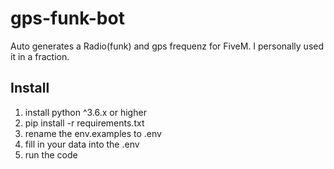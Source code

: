 # gps-funk-bot
Auto generates a Radio(funk) and gps frequenz for FiveM. I personally used it in a fraction.

## Install
1. install python ^3.6.x or higher
2. pip install -r requirements.txt
3. rename the env.examples to .env
4. fill in your data into the .env
5. run the code
